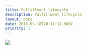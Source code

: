 ```yaml
---
title: Fulfillment lifecycle
description: Fulfillment lifecycle
layout: docs
date: 2015-03-18T20:11:12.560Z
priority: 1
---
```

<img src="../../../../assets/images/docs/Shipmentstates.png" />